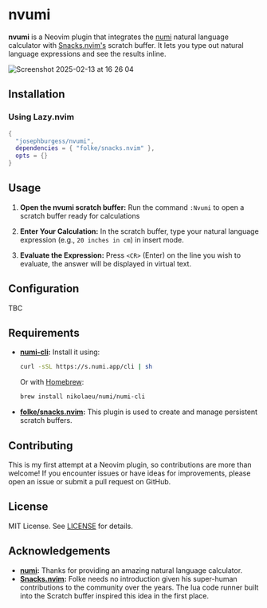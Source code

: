 # nvumi

**nvumi** is a Neovim plugin that integrates the [numi](https://github.com/nikolaeu/numi) natural language calculator with [Snacks.nvim's](https://github.com/folke/snacks.nvim/blob/main/docs/scratch.md) scratch buffer. It lets you type out natural language expressions and see the results inline.

![Screenshot 2025-02-13 at 16 26 04](https://github.com/user-attachments/assets/db676c0f-e191-43ad-8c14-909e3ce7302d)



## Installation

### Using Lazy.nvim

```lua
{
  "josephburgess/nvumi",
  dependencies = { "folke/snacks.nvim" },
  opts = {}
}
```

## Usage

1. **Open the nvumi scratch buffer:**
   Run the command `:Nvumi` to open a scratch buffer ready for calculations

2. **Enter Your Calculation:**
   In the scratch buffer, type your natural language expression (e.g., `20 inches in cm`) in insert mode.

3. **Evaluate the Expression:**
   Press `<CR>` (Enter) on the line you wish to evaluate, the answer will be displayed in virtual text.

## Configuration

TBC

## Requirements

- **[numi-cli](https://github.com/nikolaeu/numi):**
  Install it using:

  ```bash
  curl -sSL https://s.numi.app/cli | sh
  ```

  Or with [Homebrew](https://brew.sh/):

  ```bash
  brew install nikolaeu/numi/numi-cli
  ```

- **[folke/snacks.nvim](https://github.com/folke/snacks.nvim):**
  This plugin is used to create and manage persistent scratch buffers.

## Contributing

This is my first attempt at a Neovim plugin, so contributions are more than welcome! If you encounter issues or have ideas for improvements, please open an issue or submit a pull request on GitHub.

## License

MIT License. See [LICENSE](LICENSE) for details.

## Acknowledgements

- **[numi](https://github.com/nikolaeu/numi):**
  Thanks for providing an amazing natural language calculator.
- **[Snacks.nvim](https://github.com/folke/snacks.nvim):**
  Folke needs no introduction given his super-human contributions to the community over the years. The lua code runner built into the Scratch buffer inspired this idea in the first place.
